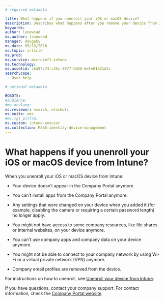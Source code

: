 ```yaml
---
# required metadata

title: What happens if you unenroll your iOS or macOS device?
description: Describes what happens after you remove your device from Intune
keywords:
author: lenewsad
ms.author: lanewsad
manager: dougeby
ms.date: 05/18/2018
ms.topic: article
ms.prod:
ms.service: microsoft-intune
ms.technology:
ms.assetid: c6a97c74-c35c-4977-b925-6efe01e31d3c
searchScope:
 - User help

# optional metadata

ROBOTS:  
#audience:
#ms.devlang:
ms.reviewer: esmich, elocholi
ms.suite: ems
#ms.tgt_pltfrm:
ms.custom: intune-enduser
ms.collection: M365-identity-device-management
---
```



# What happens if you unenroll your iOS or macOS device from Intune?

When you unenroll your iOS or macOS device from Intune:

- Your device doesn’t appear in the Company Portal anymore.

- You can’t install apps from the Company Portal anymore.

- Any settings that were changed on your device when you added it (for example, disabling the camera or requiring a certain password length) no longer apply.

- You might not have access to some company resources, like file shares or internal websites, on your device anymore.

- You can’t use company apps and company data on your device anymore.

- You might not be able to connect to your company network by using Wi-Fi or a virtual private network (VPN) anymore.

- Company email profiles are removed from the device.

For instructions on how to unenroll, see [Unenroll your device from Intune](unenroll-your-device-from-intune-ios.md).

If you have questions, contact your company support. For contact information, check the [Company Portal website](https://go.microsoft.com/fwlink/?linkid=2010980).
